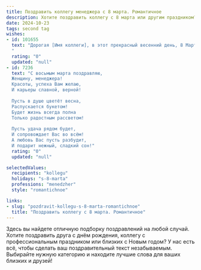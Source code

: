 ```yaml
---
title: Поздравить коллегу менеджера с 8 марта. Романтичное
description: Хотите поздравить коллегу с 8 марта или другим праздником? Наш ИИ создаст незабываемое поздравление, а вы обязательно выделитесь среди других.  
date: 2024-10-23
tags: second tag
wishes:
- id: 101655
  text: "Дорогая [Имя коллеги], в этот прекрасный весенний день, 8 Марта, позвольте мне выразить Вам своё восхищение. Ваша очаровательность и профессионализм, словно нежный весенний цветок, распускаются, радуя всех вокруг.  Вы — прекрасный менеджер и удивительная женщина. Пусть  этот день наполнит Вашу жизнь  радостью, любовью и  нежностью, а  весна принесёт  счастье и исполнение всех Ваших желаний!
  "
  rating: "0"
  updated: "null"
- id: 7236
  text: "С восьмым марта поздравляю,
  Женщину, менеджера!
  Красоты, успеха Вам желаю,
  И карьеры славной, верной!
  
  Пусть в душе цветёт весна,
  Распускается букетом!
  Будет жизнь всегда полна
  Только радостным рассветом!
  
  Пусть удача рядом будет,
  И сопровождает Вас во всём!
  А любовь Вас пусть разбудит,
  И подарит нежный, сладкий сон!"
  rating: "0"
  updated: "null"

selectedValues:
  recipients: "kollegu"
  holidays: "s-8-marta"
  professions: "menedzher"
  style: "romantichnoe"

links:
- slug: "pozdravit-kollegu-s-8-marta-romantichnoe"
  title: "Поздравить коллегу с 8 марта. Романтичное"
---
```


Здесь вы найдете отличную подборку поздравлений на любой случай.
Хотите поздравить друга с днём рождения, коллегу с профессиональным праздником или близких с Новым годом? У нас есть всё, чтобы сделать ваш поздравительный текст незабываемым. Выбирайте нужную категорию и находите лучшие слова для ваших близких и друзей!
